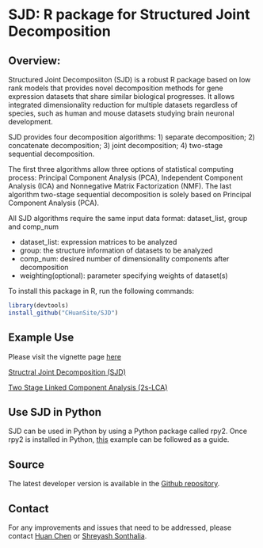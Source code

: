 # SJD: R package for Structured Joint Decomposition

<!--
[![Travis build status](https://travis-ci.com/CHuanSite/SJD.svg?branch=main)](https://travis-ci.com/CHuanSite/SJD)
[![R-CMD-check](https://github.com/CHuanSite/SJD/workflows/R-CMD-check/badge.svg)](https://github.com/CHuanSite/SJD/actions)
-->

## Overview:
Structured Joint Decomposiiton (SJD) is a robust R package based on low rank models that provides novel decomposition methods for gene expression datasets that share similar biological progresses. It allows integrated dimensionality reduction for multiple datasets regardless of species, such as human and mouse datasets studying brain neuronal development.

SJD provides four decomposition algorithms: 1) separate decomposition; 2) concatenate decomposition; 3) joint decomposition; 4) two-stage sequential decomposition.

The first three algorithms allow three options of statistical computing process: Principal Component Analysis (PCA), Independent Component Analysis (ICA) and Nonnegative Matrix Factorization (NMF).
The last algorithm two-stage sequential decomposition is solely based on Principal Component Analysis (PCA).

All SJD algorithms require the same input data format: dataset_list, group and comp_num

- dataset_list: expression matrices to be analyzed
- group: the structure information of datasets to be analyzed
- comp_num: desired number of dimensionality components after decomposition
- weighting(optional): parameter specifying weights of dataset(s)

To install this package in R, run the following commands:

```R
library(devtools)
install_github("CHuanSite/SJD")
```

## Example Use

Please visit the vignette page [here](https://chuansite.github.io/SJD/)

[Structral Joint Decomposition (SJD)](https://chuansite.github.io/SJD/articles/StructralJointDecomposition.html)

[Two Stage Linked Component Analysis (2s-LCA)](https://chuansite.github.io/SJD/articles/twoStageLCA.html)

## Use SJD in Python

SJD can be used in Python by using a Python package called rpy2. Once rpy2 is installed in Python, [this]("./pythonExamples/SJD_in_python_example.ipynb") example can be followed as a guide.  
## Source

The latest developer version is available in the [Github repository](https://github.com/CHuanSite/SJD).

## Contact

For any improvements and issues that need to be addressed, please contact [Huan Chen](mailto:hzchenhuan@gmail.com) or [Shreyash Sonthalia](mailto:shreyash.gradschool@gmail.com).
